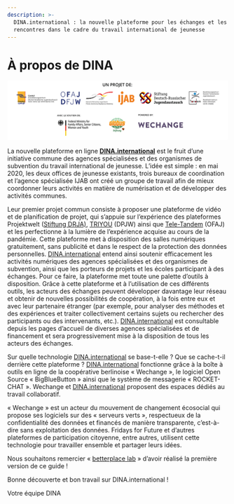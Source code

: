 ```yaml
---
description: >-
  DINA.international : la nouvelle plateforme pour les échanges et les
  rencontres dans le cadre du travail international de jeunesse
---
```


# À propos de DINA

![](.gitbook/assets/gitbook_logo_abbinder_fr.jpg)

La nouvelle plateforme en ligne [**DINA.international**](https://dina.international/) est le fruit d’une initiative commune des agences spécialisées et des organismes de subvention du travail international de jeunesse. L’idée est simple : en mai 2020, les deux offices de jeunesse existants, trois bureaux de coordination et l’agence spécialisée IJAB ont créé un groupe de travail afin de mieux coordonner leurs activités en matière de numérisation et de développer des activités communes.

Leur premier projet commun consiste à proposer une plateforme de vidéo et de planification de projet, qui s’appuie sur l’expérience des plateformes Projektwelt \([Stiftung DRJA\)](https://projektwelt.drja.de/), [TRIYOU](https://triyou.dpjw.org/) \(DPJW\) ainsi que [Tele-Tandem](https://www.tele-tandem.net/) \(OFAJ\) et les perfectionne à la lumière de l’expérience acquise au cours de la pandémie. Cette plateforme met à disposition des salles numériques gratuitement, sans publicité et dans le respect de la protection des données personnelles. [DINA.international](https://dina.international/) entend ainsi soutenir efficacement les activités numériques des agences spécialisées et des organismes de subvention, ainsi que les porteurs de projets et les écoles participant à des échanges. Pour ce faire, la plateforme met toute une palette d’outils à disposition. Grâce à cette plateforme et à l’utilisation de ces différents outils, les acteurs des échanges peuvent développer davantage leur réseau et obtenir de nouvelles possibilités de coopération, à la fois entre eux et avec leur partenaire étranger \(par exemple, pour analyser des méthodes et des expériences et traiter collectivement certains sujets ou rechercher des participants ou des intervenants, etc.\). [DINA.international](https://dina.international/) est consultable depuis les pages d’accueil de diverses agences spécialisées et de financement et sera progressivement mise à la disposition de tous les acteurs des échanges.

Sur quelle technologie [DINA.international](https://dina.international/) se base-t-elle ? Que se cache-t-il derrière cette plateforme ? [DINA.international](https://dina.international/) fonctionne grâce à la boîte à outils en ligne de la coopérative berlinoise « Wechange », le logiciel Open Source « BigBlueButton » ainsi que le système de messagerie « ROCKET-CHAT ». Wechange et [DINA.international](https://dina.international/) proposent des espaces dédiés au travail collaboratif. 

« Wechange » est un acteur du mouvement de changement écosocial qui propose ses logiciels sur des « serveurs verts », respectueux de la confidentialité des données et financés de manière transparente, c’est-à-dire sans exploitation des données. Fridays for Future et d’autres plateformes de participation citoyenne, entre autres, utilisent cette technologie pour travailler ensemble et partager leurs idées.

Nous souhaitons remercier « [betterplace lab](https://www.betterplace-lab.org/) » d’avoir réalisé la première version de ce guide ! 

Bonne découverte et bon travail sur DINA.international ! 

Votre équipe DINA

